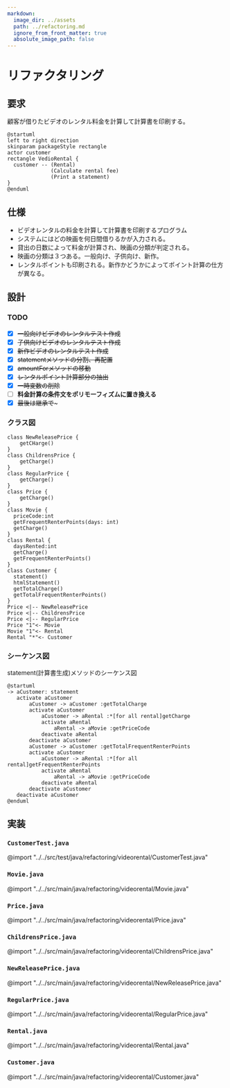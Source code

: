 ```yaml
---
markdown:
  image_dir: ../assets
  path: ../refactoring.md
  ignore_from_front_matter: true
  absolute_image_path: false
---
```


# リファクタリング

## 要求
顧客が借りたビデオのレンタル料金を計算して計算書を印刷する。
```puml
@startuml
left to right direction
skinparam packageStyle rectangle
actor customer
rectangle VedioRental {
  customer -- (Rental)
              (Calculate rental fee)
              (Print a statement)
}
@enduml
```

## 仕様
+ ビデオレンタルの料金を計算して計算書を印刷するプログラム
+ システムにはどの映画を何日間借りるかが入力される。
+ 貸出の日数によって料金が計算され、映画の分類が判定される。
+ 映画の分類は３つある。一般向け、子供向け、新作。
+ レンタルポイントも印刷される。新作かどうかによってポイント計算の仕方が異なる。

## 設計
### TODO
+ [x] ~~一般向けビデオのレンタルテスト作成~~
+ [x] ~~子供向けビデオのレンタルテスト作成~~
+ [x] ~~新作ビデオのレンタルテスト作成~~
+ [x] ~~statementメソッドの分割、再配置~~
+ [x] ~~amountForメソッドの移動~~
+ [x] ~~レンタルポイント計算部分の抽出~~
+ [x] ~~一時変数の削除~~
+ [ ] **料金計算の条件文をポリモーフィズムに置き換える**
+ [x] ~~最後は継承で~~~

### クラス図
```puml
class NewReleasePrice {
    getCHarge()
}
class ChildrensPrice {
    getCharge()
}
class RegularPrice {
    getCharge()
}
class Price {
    getCharge()
}
class Movie {
  priceCode:int
  getFrequentRenterPoints(days: int)
  getCharge()
}
class Rental {
  daysRented:int
  getCharge()
  getFrequentRenterPoints()
}
class Customer {
  statement()
  htmlStatement()
  getTotalCharge()
  getTotalFrequentRenterPoints()
}
Price <|-- NewReleasePrice
Price <|-- ChildrensPrice
Price <|-- RegularPrice
Price "1"<- Movie
Movie "1"<- Rental
Rental "*"<- Customer
```

### シーケンス図
statement(計算書生成)メソッドのシーケンス図
```puml
@startuml
-> aCustomer: statement
   activate aCustomer
       aCustomer -> aCustomer :getTotalCharge
       activate aCustomer
           aCustomer -> aRental :*[for all rental]getCharge
           activate aRental
               aRental -> aMovie :getPriceCode   
           deactivate aRental                 
       deactivate aCustomer                             
       aCustomer -> aCustomer :getTotalFrequentRenterPoints
       activate aCustomer       
           aCustomer -> aRental :*[for all rental]getFrequentRenterPoints
           activate aRental
               aRental -> aMovie :getPriceCode   
           deactivate aRental                      
       deactivate aCustomer
   deactivate aCustomer
@enduml
```
## 実装
### `CustomerTest.java`
@import "../../src/test/java/refactoring/videorental/CustomerTest.java"
### `Movie.java`
@import "../../src/main/java/refactoring/videorental/Movie.java"
### `Price.java`
@import "../../src/main/java/refactoring/videorental/Price.java"
### `ChildrensPrice.java`
@import "../../src/main/java/refactoring/videorental/ChildrensPrice.java"
### `NewReleasePrice.java`
@import "../../src/main/java/refactoring/videorental/NewReleasePrice.java"
### `RegularPrice.java`
@import "../../src/main/java/refactoring/videorental/RegularPrice.java"
### `Rental.java`
@import "../../src/main/java/refactoring/videorental/Rental.java"
### `Customer.java`
@import "../../src/main/java/refactoring/videorental/Customer.java"
